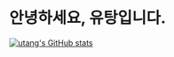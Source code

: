 # 안녕하세요, 유탕입니다.
[![utang's GitHub stats](https://github-readme-stats.vercel.app/api?username=utang7750&show_icons=true&show_icons=true&theme=cobalt)](https://github.com/anuraghazra/github-readme-stats)